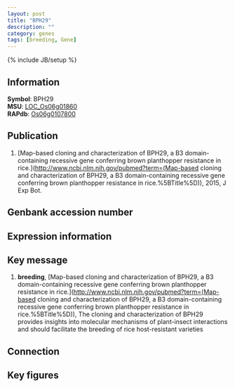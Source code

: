 ```yaml
---
layout: post
title: "BPH29"
description: ""
category: genes
tags: [breeding, Gene]
---
```

{% include JB/setup %}

## Information
__Symbol__: BPH29  
__MSU__: [LOC_Os06g01860](http://rice.plantbiology.msu.edu/cgi-bin/ORF_infopage.cgi?orf=LOC_Os06g01860)  
__RAPdb__: [Os06g0107800](http://rapdb.dna.affrc.go.jp/viewer/gbrowse_details/irgsp1?name=Os06g0107800)  

## Publication
1. [Map-based cloning and characterization of BPH29, a B3 domain-containing recessive gene conferring brown planthopper resistance in rice.](http://www.ncbi.nlm.nih.gov/pubmed?term=(Map-based cloning and characterization of BPH29, a B3 domain-containing recessive gene conferring brown planthopper resistance in rice.%5BTitle%5D)), 2015, J Exp Bot.

## Genbank accession number

## Expression information

## Key message
1. __breeding__, [Map-based cloning and characterization of BPH29, a B3 domain-containing recessive gene conferring brown planthopper resistance in rice.](http://www.ncbi.nlm.nih.gov/pubmed?term=(Map-based cloning and characterization of BPH29, a B3 domain-containing recessive gene conferring brown planthopper resistance in rice.%5BTitle%5D)),  The cloning and characterization of BPH29 provides insights into molecular mechanisms of plant-insect interactions and should facilitate the breeding of rice host-resistant varieties

## Connection

## Key figures


